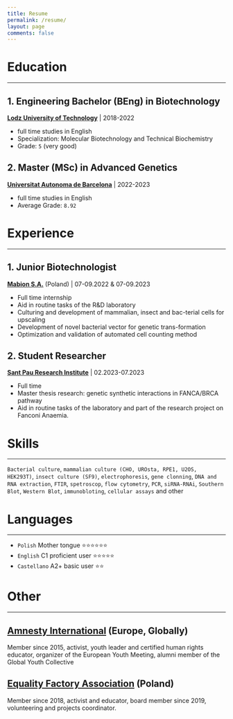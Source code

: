 ```yaml
---
title: Resume
permalink: /resume/
layout: page
comments: false
---
```

# Education
---
##  1. Engineering Bachelor (BEng) in Biotechnology  
**[Lodz University of Technology](https://p.lodz.pl/)** | 2018-2022
- full time studies in English
- Specialization: Molecular Biotechnology and Technical Biochemistry
- Grade: `5` (very good)

## 2. Master (MSc) in Advanced Genetics 
**[Universitat Autonoma de Barcelona](https://www.uab.cat/)** | 2022-2023
- full time studies in English
- Average Grade: `8.92`

# Experience
---
## 1. Junior Biotechnologist
**[Mabion S.A.](https://www.mabion.eu/)** (Poland) | 07-09.2022 & 07-09.2023
- Full time internship
- Aid in routine tasks of the R&D laboratory
- Culturing and development of mammalian, insect and bac-terial cells for upscaling
- Development of novel bacterial vector for genetic trans-formation
- Optimization and validation of automated cell counting method

## 2. Student Researcher
**[Sant Pau Research Institute](http://www.recercasantpau.cat/)** | 02.2023-07.2023
- Full time
- Master thesis research: genetic synthetic interactions in FANCA/BRCA pathway
- Aid in routine tasks of the laboratory and part of the research project on Fanconi Anaemia.
  
# Skills
---
`Bacterial culture`, `mammalian culture (CHO, UROsta, RPE1, U2OS,
HEK293T)`, `insect culture (SF9)`, `electrophoresis`, `gene clonning`, `DNA and RNA extraction`, `FTIR`,
`spetroscop`, `flow cytometry`, `PCR`, `siRNA-RNAi`, `Southern Blot`,
`Western Blot`, `immunobloting`, `cellular assays` and other

# Languages
---
- `Polish` Mother tongue ⭐️⭐️⭐️⭐️⭐️⭐️
- `English` C1 proficient user ⭐️⭐️⭐️⭐️⭐️
- `Castellano` A2+ basic user ⭐️⭐️

# Other
---
## [Amnesty International](https://www.amnesty.org/en/) (Europe, Globally)
Member since 2015, activist, youth leader and certified human rights educator, organizer of the European Youth
Meeting, alumni member of the Global Youth Collective
## [Equality Factory Association](https://rownasie.org) (Poland)
Member since 2018, activist and educator, board member since 2019, volunteering and projects coordinator.


